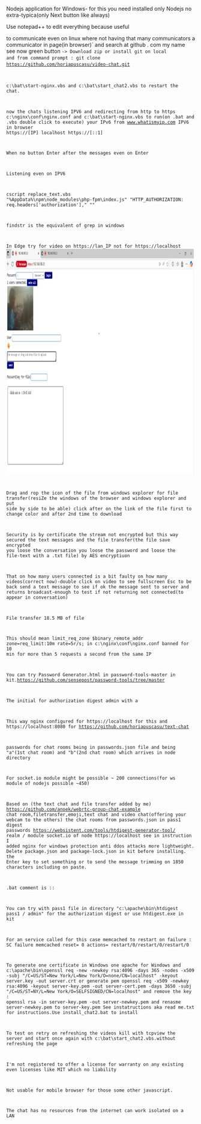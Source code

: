 Nodejs application for Windows- for this you  need installed only Nodejs no extra-typica(only Next button like always) 

Use notepad++ to edit everything because useful


to communicate even on linux where not having that many communicators a communicator in page(in browser)` and search at github . com my name see now green button <Code>-> Download zip or install git on local and from command prompt : git clone https://github.com/horiapuscasu/video-chat.git

c:\bat\start-nginx.vbs and c:\bat\start_chat2.vbs to restart the chat.

now the chats listening IPV6  and redirecting from http to https c:\nginx\conf\nginx.conf and c:\bat\start-nginx.vbs to run(on .bat and .vbs double click to execute) your IPv6 from www.whatismyip.com IPV6 in browser https://[IP] localhost https://[::1]

When no button Enter after the messages even on Enter

Listening even on IPV6

cscript replace_text.vbs "%AppData%\npm\node_modules\php-fpm\index.js" "HTTP_AUTHORIZATION: req.headers['authorization']," ""

findstr is the equivalent of grep in windows

In Edge try for video on https://lan_IP not for https://localhost
<img src="https://github.com/horiapuscasu/video-chat/blob/main/Untitled.png" width="500" height="600">

Drag and rop the icon of the file from windows explorer for file transfer(resiZe the windows of the browser and windows explorer and put side by side to be able) click after on the link of the file first to change color and after 2nd time to download

Security is by certificate the stream not encrypted but this way secured the text messages and the file transfer(the file save encrypted you loose the conversation you loose the password and loose the file-text with a .txt file) by AES encryptiuon

That on how many users connected is a bit faulty on how many videos(correct now)-double click on video to see fullscreen Esc to be back send a text message to see if ok the message sent to server and returns broadcast-enough to test if not returning not connected(to appear in conversation)

File transfer 18.5 MB of file

 This should mean limit_req_zone $binary_remote_addr zone=req_limit:10m rate=5r/s; in c:\nginx\conf\nginx.conf banned for 10 min for more than 5 requests a second from the same IP
 
You can try Password Generator.html in password-tools-master in kit.https://github.com/sensepost/password-tools/tree/master

The initial for authorization digest admin with a

This way nginx configured for https://localhost for this and https://localhost:8080 for https://github.com/horiapuscasu/text-chat

passwords for chat rooms being in passwords.json file and being "a"(1st chat room) and "b"(2nd chat room) which arrives in node directory

For socket.io module might be possible ~ 200 connections(for ws module of nodejs possible ~450)

Based on (the text chat and file transfer added by me) https://github.com/anoek/webrtc-group-chat-example chat room,filetransfer,emoji,text chat and video chat(offering your webcam to the others) the chat rooms from passwords.json in pass1 digest passwords https://websistent.com/tools/htdigest-generator-tool/ realm / module socket.io of node https://localhost see in instruction
I added nginx for windows protection anti ddos attacks more lightweight.
Delete package.json and package-lock.json in kit before installing.
the Enter key to set something or to send the message trimming on 1850 characters including on paste.

.bat comment is  ::

You can try with pass1 file in directory "c:\apache\bin\htdigest pass1 / admin" for the authorization digest or use htdigest.exe in kit

For an service called for this case memcached to restart on failure : SC failure memcached reset= 0 actions= restart/0/restart/0/restart/0

To generate one certificate in Windows one apache for Windows and c:\apache\bin\openssl req -new -newkey rsa:4096 -days 365 -nodes -x509 -subj "/C=US/ST=New York/L=New York/O=none/CN=localhost" -keyout server.key -out server.crt
or generate pem openssl req -x509 -newkey rsa:4096 -keyout server-key.pem -out server-cert.pem -days 3650 -subj "/C=US/ST=NY/L=New York/O=SELFSIGNED/CN=localhost" and remove the key : openssl rsa -in server-key.pem -out server-newkey.pem and renasme server-newkey.pem to server-key.pem
See instatructions aka read me.txt for instructions.Use install_chat2.bat to install

To test on retry on refreshing the videos kill with tcpview the server and start once again with c:\bat\start_chat2.vbs.without refreshing the page

I'm not registered to offer a license for warranty on any existing even licenses like MIT which no liability

Not usable for mobile browser  for those some other javascript.

The chat has no resources from the internet can work isolated on a LAN
